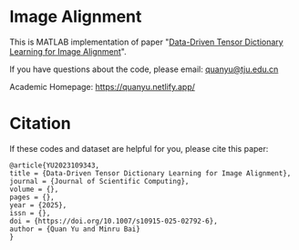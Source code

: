 # Image Alignment

This is MATLAB implementation of paper "[Data-Driven Tensor Dictionary Learning for Image Alignment](https://doi.org/10.1007/s10915-025-02792-6)".

If you have questions about the code, please email: quanyu@tju.edu.cn

Academic Homepage: https://quanyu.netlify.app/

# Citation
If these codes and dataset are helpful for you, please cite this paper:
```
@article{YU2023109343,
title = {Data-Driven Tensor Dictionary Learning for Image Alignment},
journal = {Journal of Scientific Computing},
volume = {},
pages = {},
year = {2025},
issn = {},
doi = {https://doi.org/10.1007/s10915-025-02792-6},
author = {Quan Yu and Minru Bai}
}
```

